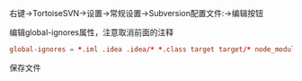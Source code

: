 右键->TortoiseSVN->设置->常规设置->Subversion配置文件:->编辑按钮

编辑global-ignores属性，注意取消前面的注释

```conf
global-ignores = *.iml .idea .idea/* *.class target target/* node_modules node_modules/* .vscode .vscode/* *.o *.lo *.la *.al .libs *.so *.so.[0-9]* *.a *.pyc *.pyo __pycache__
```
保存文件
